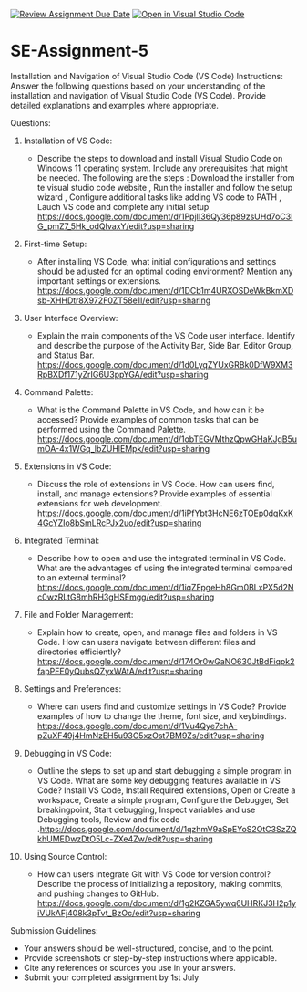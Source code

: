 [![Review Assignment Due Date](https://classroom.github.com/assets/deadline-readme-button-22041afd0340ce965d47ae6ef1cefeee28c7c493a6346c4f15d667ab976d596c.svg)](https://classroom.github.com/a/XoLGRbHq)
[![Open in Visual Studio Code](https://classroom.github.com/assets/open-in-vscode-2e0aaae1b6195c2367325f4f02e2d04e9abb55f0b24a779b69b11b9e10269abc.svg)](https://classroom.github.com/online_ide?assignment_repo_id=15348953&assignment_repo_type=AssignmentRepo)
# SE-Assignment-5
Installation and Navigation of Visual Studio Code (VS Code)
 Instructions:
Answer the following questions based on your understanding of the installation and navigation of Visual Studio Code (VS Code). Provide detailed explanations and examples where appropriate.

 Questions:

1. Installation of VS Code:
   - Describe the steps to download and install Visual Studio Code on Windows 11 operating system. Include any prerequisites that might be needed.
   The following are the steps : Download the installer from te visual studio code website , Run the installer and follow the setup wizard , Configure additional tasks like adding VS code to PATH , Lauch VS code and complete any initial setup 
   https://docs.google.com/document/d/1PpjII36Qy36p89zsUHd7oC3IG_pmZ7_5Hk_odQIvaxY/edit?usp=sharing

2. First-time Setup:
   - After installing VS Code, what initial configurations and settings should be adjusted for an optimal coding environment? Mention any important settings or extensions.
   https://docs.google.com/document/d/1DCb1m4URXOSDeWkBkmXDsb-XHHDtr8X972F0ZT58e1I/edit?usp=sharing

3. User Interface Overview:
   - Explain the main components of the VS Code user interface. Identify and describe the purpose of the Activity Bar, Side Bar, Editor Group, and Status Bar.
   https://docs.google.com/document/d/1d0LyqZYUxGRBk0DfW9XM3RpBXDf171yZrIG6U3ppYGA/edit?usp=sharing

4. Command Palette:
   - What is the Command Palette in VS Code, and how can it be accessed? Provide examples of common tasks that can be performed using the Command Palette.
   https://docs.google.com/document/d/1obTEGVMthzQpwGHaKJgB5umOA-4x1WGq_lbZUHlEMpk/edit?usp=sharing

5. Extensions in VS Code:
   - Discuss the role of extensions in VS Code. How can users find, install, and manage extensions? Provide examples of essential extensions for web development.
   https://docs.google.com/document/d/1iPfYbt3HcNE6zTOEp0dqKxK4GcYZIo8bSmLRcPJx2uo/edit?usp=sharing

6. Integrated Terminal:
   - Describe how to open and use the integrated terminal in VS Code. What are the advantages of using the integrated terminal compared to an external terminal?
   https://docs.google.com/document/d/1iqZFpgeHh8Gm0BLxPX5d2Nc0wzRLtG8mhRH3gHSEmgg/edit?usp=sharing

7. File and Folder Management:
   - Explain how to create, open, and manage files and folders in VS Code. How can users navigate between different files and directories efficiently?
   https://docs.google.com/document/d/174Or0wGaNO630JtBdFiqpk2fapPEE0yQubsQZyxWAtA/edit?usp=sharing

8. Settings and Preferences:
   - Where can users find and customize settings in VS Code? Provide examples of how to change the theme, font size, and keybindings.
   https://docs.google.com/document/d/1Vu4Qye7chA-pZuXF49j4HmNzEH5u93G5xzOst7BM9Zs/edit?usp=sharing

9. Debugging in VS Code:
   - Outline the steps to set up and start debugging a simple program in VS Code. What are some key debugging features available in VS Code?
   Install VS Code, Install Required extensions, Open or Create  a workspace, Create a simple program, Configure the Debugger, Set breakingpoint, Start debugging, Inspect variables and use Debugging tools, Review and fix code .https://docs.google.com/document/d/1qzhmV9aSpEYoS2OtC3SzZQkhUMEDwzDtO5Lc-ZXe4Zw/edit?usp=sharing

10. Using Source Control:
    - How can users integrate Git with VS Code for version control? Describe the process of initializing a repository, making commits, and pushing changes to GitHub.
    https://docs.google.com/document/d/1g2KZGA5ywq6UHRKJ3H2p1yiVUkAFj408k3pTvt_BzOc/edit?usp=sharing

 Submission Guidelines:
- Your answers should be well-structured, concise, and to the point.
- Provide screenshots or step-by-step instructions where applicable.
- Cite any references or sources you use in your answers.
- Submit your completed assignment by 1st July 


